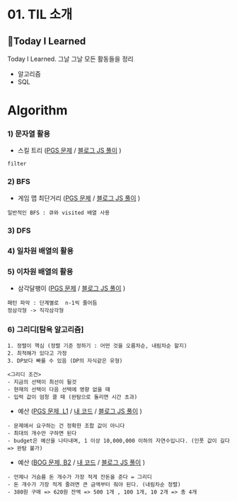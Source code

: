 
# 01. TIL 소개
## 📝Today I Learned 
Today I Learned. 그날 그날 모든 활동들을 정리

- 알고리즘 
- SQL

# Algorithm

### 1) 문자열 활용
  - 스킬 트리 ([PGS 문제](https://school.programmers.co.kr/learn/courses/30/lessons/49993) /  [블로그 JS 풀이](https://maystar8956.tistory.com/182) )
  ```
  filter 
  ```
  
### 2) BFS 
   - 게임 맵 최단거리 ([PGS 문제](https://school.programmers.co.kr/learn/courses/30/lessons/1844) /  [블로그 JS 풀이](https://maystar8956.tistory.com/178) )
  ```
 일반적인 BFS : 큐와 visited 배열 사용
  ```
  
### 3) DFS 
 
 
### 4) 일차원 배열의 활용


### 5) 이차원 배열의 활용
   - 삼각달팽이 ([PGS 문제](https://school.programmers.co.kr/learn/courses/30/lessons/68645) /  [블로그 JS 풀이](https://maystar8956.tistory.com/183) )
  ```
패턴 파악 : 단계별로  n-1씩 줄어듬
정삼각형 -> 직각삼각형
  ```
  
 ### 6) 그리디[탐욕 알고리즘]
 ```
 1. 정렬이 핵심 (정렬 기준 정하기 : 어떤 것을 오름차순, 내림차순 할지)
 2. 최적해가 있다고 가정
 3. DP보다 빠를 수 있음 (DP의 자식같은 유형)

<그리디 조건> 
- 지금의 선택이 최선이 될것
- 현재의 선택이 다음 선택에 영향 없을 때
- 입력 값이 엄청 클 때 (완탐으로 돌리면 시간 초과)
 ```
 - 예산 ([PGS 문제, L1](https://school.programmers.co.kr/learn/courses/30/lessons/12982) / [내 코드](프로그래머스/lv1/12982. 예산/예산.js) / [블로그 JS 풀이](아직없음) )
```
- 문제에서 요구하는 건 정확한 조합 값이 아니다
- 최대의 개수만 구하면 된다
- budget은 예산을 나타내며, 1 이상 10,000,000 이하의 자연수입니다. (인풋 값이 길다 => 완탐 불가) 
```
 
 - 예산 ([BOG 문제, B2](https://www.acmicpc.net/problem/5585) / [내 코드](백준/Bronze/5585. 거스름돈/거스름돈.js) / [블로그 JS 풀이](아직없음) )
```
- 언제나 거슴름 돈 개수가 가장 적게 잔돈을 준다 = 그리디
- 돈 개수가 가장 적게 줄려면 큰 금액부터 줘야 된다. (내림차순 정렬)
- 380원 구매 => 620원 잔액 => 500 1개 , 100 1개, 10 2개 => 총 4개
```


  
